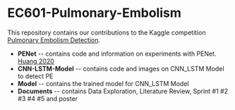 # EC601-Pulmonary-Embolism
This repository contains our contributions to the Kaggle competition [Pulmonary Embolism Detection](https://www.kaggle.com/c/rsna-str-pulmonary-embolism-detection).

* **PENet** -- contains code and information on experiments with PENet. [Huang 2020](https://github.com/marshuang80/penet)
* **CNN-LSTM-Model** -- contains code and images on CNN_LSTM Model to detect PE
* **Model** -- contains the trained model for CNN_LSTM Model
* **Documents** -- contains Data Exploration, Literature Review, Sprint #1 #2 #3 #4 #5 and poster
